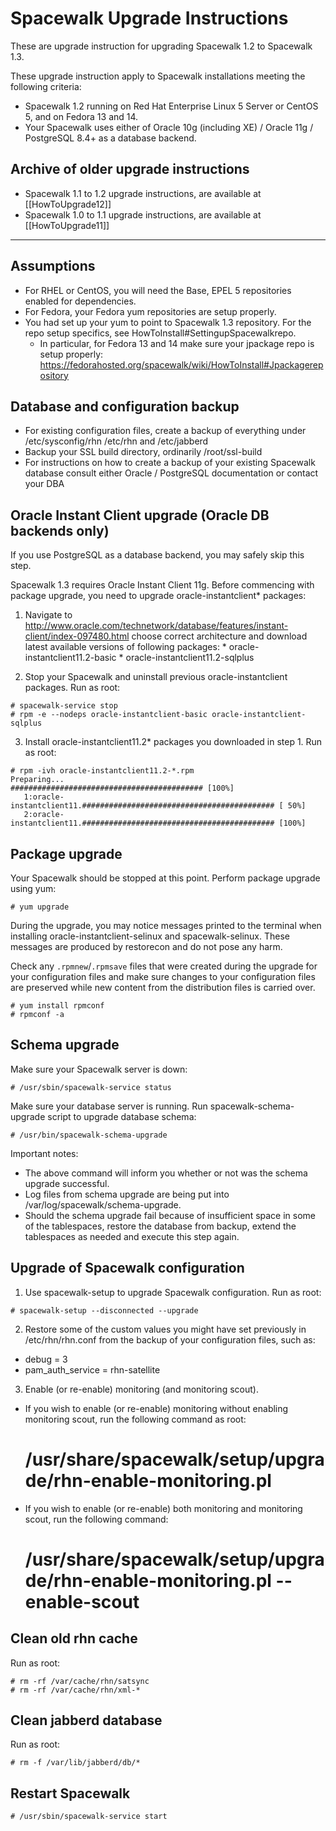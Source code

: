 # Spacewalk Upgrade Instructions



These are upgrade instruction for upgrading Spacewalk 1.2 to Spacewalk 1.3.

These upgrade instruction apply to Spacewalk installations meeting the following criteria:

  *  Spacewalk 1.2 running on Red Hat Enterprise Linux 5 Server or CentOS 5, and on Fedora 13 and 14.
  *  Your Spacewalk uses either of Oracle 10g (including XE) / Oracle 11g / PostgreSQL 8.4+ as a database backend.
## Archive of older upgrade instructions



 * Spacewalk 1.1 to 1.2 upgrade instructions, are available at [[HowToUpgrade12]]
 * Spacewalk 1.0 to 1.1 upgrade instructions, are available at [[HowToUpgrade11]]



----
## Assumptions



  * For RHEL or CentOS, you will need the Base, EPEL 5 repositories enabled for dependencies.
  * For Fedora, your Fedora yum repositories are setup properly.
  * You had set up your yum to point to Spacewalk 1.3 repository. For the repo setup specifics, see HowToInstall#SettingupSpacewalkrepo.
    * In particular, for Fedora 13 and 14 make sure your jpackage repo is setup properly: https://fedorahosted.org/spacewalk/wiki/HowToInstall#Jpackagerepository
## Database and configuration backup




  *  For existing configuration files, create a backup of everything under /etc/sysconfig/rhn /etc/rhn and /etc/jabberd
  *  Backup your SSL build directory, ordinarily /root/ssl-build
  *  For instructions on how to create a backup of your existing Spacewalk database consult either Oracle / PostgreSQL documentation or contact your DBA
## Oracle Instant Client upgrade (Oracle DB backends only)



If you use PostgreSQL as a database backend, you may safely skip this step.

Spacewalk 1.3 requires Oracle Instant Client 11g. Before commencing with package upgrade, you need to upgrade oracle-instantclient* packages:

  1. Navigate to http://www.oracle.com/technetwork/database/features/instant-client/index-097480.html choose correct architecture and download latest available versions of following packages:
    * oracle-instantclient11.2-basic
    * oracle-instantclient11.2-sqlplus

  2. Stop your Spacewalk and uninstall previous oracle-instantclient packages. Run as root:


    # spacewalk-service stop
    # rpm -e --nodeps oracle-instantclient-basic oracle-instantclient-sqlplus

  3. Install oracle-instantclient11.2* packages you downloaded in step 1. Run as root:


    # rpm -ivh oracle-instantclient11.2-*.rpm
    Preparing...                ########################################### [100%]
       1:oracle-instantclient11.########################################### [ 50%]
       2:oracle-instantclient11.########################################### [100%]
## Package upgrade



Your Spacewalk should be stopped at this point. Perform package upgrade using yum:


    # yum upgrade

During the upgrade, you may notice messages printed to the terminal when installing oracle-instantclient-selinux and spacewalk-selinux. These messages are produced by restorecon and do not pose any harm.

Check any `.rpmnew`/`.rpmsave` files that were created during the upgrade for your configuration files and make sure changes to your configuration files are preserved while new content from the distribution files is carried over.

    # yum install rpmconf
    # rpmconf -a
## Schema upgrade



Make sure your Spacewalk server is down:


    # /usr/sbin/spacewalk-service status

Make sure your database server is running. Run spacewalk-schema-upgrade script to upgrade database schema:


    # /usr/bin/spacewalk-schema-upgrade

Important notes:

  * The above command will inform you whether or not was the schema upgrade successful.
  * Log files from schema upgrade are being put into /var/log/spacewalk/schema-upgrade.
  * Should the schema upgrade fail because of insufficient space in some of the tablespaces, restore the database from backup, extend the tablespaces as needed and execute this step again.
## Upgrade of Spacewalk configuration



  1. Use spacewalk-setup to upgrade Spacewalk configuration. Run as root:


    # spacewalk-setup --disconnected --upgrade

  2. Restore some of the custom values you might have set previously in /etc/rhn/rhn.conf from the backup of your configuration files, such as:

  *  debug = 3
  *  pam_auth_service = rhn-satellite

  3. Enable (or re-enable) monitoring (and monitoring scout).

  * If you wish to enable (or re-enable) monitoring without enabling monitoring scout, run the following command as root:


    # /usr/share/spacewalk/setup/upgrade/rhn-enable-monitoring.pl

  * If you wish to enable (or re-enable) both monitoring and monitoring scout, run the following command:


    # /usr/share/spacewalk/setup/upgrade/rhn-enable-monitoring.pl --enable-scout
## Clean old rhn cache

Run as root:



    # rm -rf /var/cache/rhn/satsync
    # rm -rf /var/cache/rhn/xml-*
## Clean jabberd database



Run as root:


    # rm -f /var/lib/jabberd/db/*
## Restart Spacewalk




    # /usr/sbin/spacewalk-service start